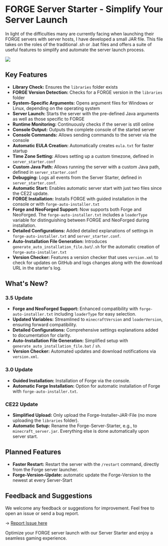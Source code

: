 # FORGE Server Starter - Simplify Your Server Launch

In light of the difficulties many are currently facing when launching their FORGE servers with server hosts, I have developed a small JAR file. This file takes on the roles of the traditional .sh or .bat files and offers a suite of useful features to simplify and automate the server launch process.

![](https://media.forgecdn.net/attachments/725/476/screenshot-2023-09-07-012517.png)

## Key Features

- **Library Check:** Ensures the `libraries` folder exists
- **FORGE Version Detection:** Checks for a FORGE version in the `libraries` folder
- **System-Specific Arguments:** Opens argument files for Windows or Linux, depending on the operating system
- **Server Launch:** Starts the server with the pre-defined Java arguments as well as those specific to FORGE
- **Runtime Monitoring:** Continuously checks if the server is still online
- **Console Output:** Outputs the complete console of the started server
- **Console Commands:** Allows sending commands to the server via the console
- **Automatic EULA Creation:** Automatically creates `eula.txt` for faster startup
- **Time Zone Setting:** Allows setting up a custom timezone, defined in `server_starter.conf`
- **Custom Java Path:** Allows running the server with a custom Java path, defined in `server_starter.conf`
- **Debugging:** Logs all events from the Server Starter, defined in `server_starter.conf`.
- **Automatic Start:** Enables automatic server start with just two files since the CE22 update.
- **FORGE Installation:** Installs FORGE with guided installation in the console or with `forge-auto-installer.txt`
- **Forge and NeoForged Support:** Now supports both Forge and NeoForged. The `forge-auto-installer.txt` includes a `loaderType` variable for distinguishing between FORGE and NeoForged during installation.
- **Detailed Configurations:** Added detailed explanations of settings in `forge-auto-installer.txt` and `server_starter.conf`.
- **Auto-Installation File Generation:** Introduces `generate_auto_installation_file.bat`/`.sh` for the automatic creation of `forge-auto-installer.txt`
- **Version Checker:** Features a version checker that uses `version.xml` to check for updates on GitHub and logs changes along with the download URL in the starter's log.


## What's New?

### 3.5 Update
- **Forge and NeoForged Support:** Enhanced compatibility with `forge-auto-installer.txt` including `loaderType` for easy selection.
- **Updated Variables:** Streamlined to `minecraftVersion` and `loaderVersion`, ensuring forward compatibility.
- **Detailed Configurations:** Comprehensive settings explanations added to documentation for clarity.
- **Auto-Installation File Generation:** Simplified setup with `generate_auto_installation_file.bat` / `sh`.
- **Version Checker:** Automated updates and download notifications via `version.xml`.

### 3.0 Update
- **Guided Installation:** Installation of Forge via the console.
- **Automatic Forge Installation:** Option for automatic installation of Forge with `forge-auto-installer.txt`.

### CE22 Update
- **Simplified Upload:** Only upload the Forge-Installer-JAR-File (no more uploading the `libraries` folder).
- **Automatic Setup:** Rename the Forge-Server-Starter, e.g., to `minecraft_server.jar`. Everything else is done automatically upon server start.

## Planned Features

- **Faster Restart:** Restart the server with the `/restart` command, directly from the Forge server launcher.
- **Forge-Version-Update:** automatic update the Forge-Version to the newest at every Server-Start

## Feedback and Suggestions

We welcome any feedback or suggestions for improvement. Feel free to open an issue or send a bug report.

-> [Report Issue here](https://legacy.curseforge.com/minecraft/mc-mods/forge-server-starter/issues)

Optimize your FORGE server launch with our Server Starter and enjoy a seamless gaming experience.
